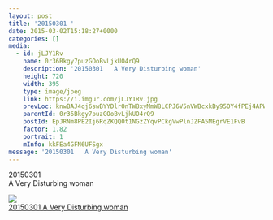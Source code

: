 ```yaml
---
layout: post
title: '20150301 ' 
date: 2015-03-02T15:18:27+0000 
categories: [] 
media:
  - id: jLJY1Rv
    name: 0r36Bkgy7puzGOoBvLjkUO4rQ9
    description: '20150301   A Very Disturbing woman'   
    height: 720
    width: 395
    type: image/jpeg
    link: https://i.imgur.com/jLJY1Rv.jpg
    prevLoc: knwBAJ4qj6swBYYDlrOnTW8xyMmW8LCPJ6V5nVWBcxkBy95OY4fPEj4APWP8cgNG3r1Bkvi4EMyYKW9xc1D0plJKgXTwOqL8z1BPfvD9kxWlZKTgRPrkDKP2i54G9gn9nySOGgLEZoKRHz33rXpXw2sojYYxPjoGFxwqpyGXLjSmVXWpgm91TXLgYG6pD7UgQO5qo3p7hnlyNOnQRkF36xZMQ7qDfwEmLkP5M7s4OZnM5kMvfMKGwqyWXjc2yjzMpOD
    parentId: 0r36Bkgy7puzGOoBvLjkUO4rQ9
    postId: EpJRNm8PE2Ij6RqZKQQ0t1NGzZYqvPCkgVwPlnJZFA5MEgrVE1FvB
    factor: 1.82
    portrait: 1
    mInfo: kkFEa4GFN6UFSgx
message: '20150301   A Very Disturbing woman'  
---
```


20150301   
A Very Disturbing woman


[//]: #media:  
<a href="https://i.imgur.com/jLJY1Rv.jpg"><img class="postImage" src="https://i.imgur.com/jLJY1Rvh.jpg" />  
20150301 
A Very Disturbing woman  
 </a>   
